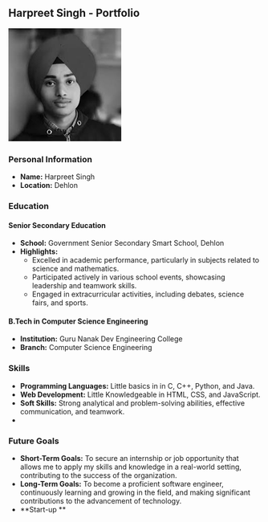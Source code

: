## Harpreet Singh - Portfolio
![My Picture](Image/images.jpeg) 


### Personal Information
- **Name:** Harpreet Singh
- **Location:** Dehlon

### Education

#### Senior Secondary Education
- **School:** Government Senior Secondary Smart School, Dehlon
- **Highlights:**
  - Excelled in academic performance, particularly in subjects related to science and mathematics.
  - Participated actively in various school events, showcasing leadership and teamwork skills.
  - Engaged in extracurricular activities, including debates, science fairs, and sports.

#### B.Tech in Computer Science Engineering
- **Institution:** Guru Nanak Dev Engineering College 
- **Branch:** Computer Science Engineering

### Skills
- **Programming Languages:** Little basics in in C, C++, Python, and Java.
- **Web Development:** Little Knowledgeable in HTML, CSS, and JavaScript. 
- **Soft Skills:** Strong analytical and problem-solving abilities, effective communication, and teamwork.
- 
### Future Goals
- **Short-Term Goals:** To secure an internship or job opportunity that allows me to apply my skills and knowledge in a real-world setting, contributing to the success of the organization.
- **Long-Term Goals:** To become a proficient software engineer, continuously learning and growing in the field, and making significant contributions to the advancement of technology.
- **Start-up
  **
